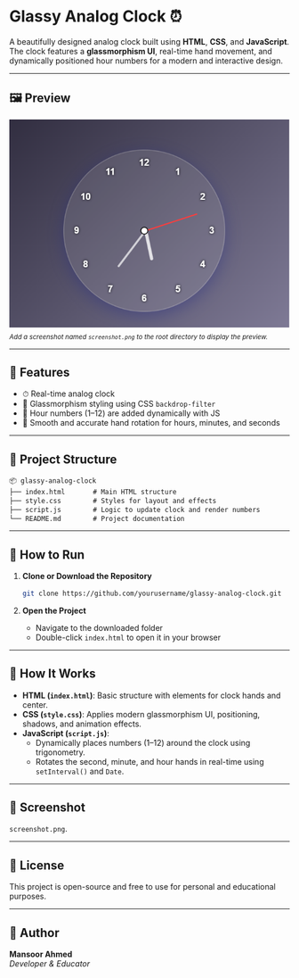 # Glassy Analog Clock ⏰

A beautifully designed analog clock built using **HTML**, **CSS**, and **JavaScript**. The clock features a **glassmorphism UI**, real-time hand movement, and dynamically positioned hour numbers for a modern and interactive design.

---

## 🖼️ Preview

![Glassy Analog Clock Screenshot](screenshot.png)  
<sub>*Add a screenshot named `screenshot.png` to the root directory to display the preview.*</sub>

---

## 🔧 Features

- ⏱ Real-time analog clock
- 💅 Glassmorphism styling using CSS `backdrop-filter`
- 🧠 Hour numbers (1–12) are added dynamically with JS
- 📐 Smooth and accurate hand rotation for hours, minutes, and seconds

---

## 📁 Project Structure

```
📦 glassy-analog-clock
├── index.html       # Main HTML structure
├── style.css        # Styles for layout and effects
├── script.js        # Logic to update clock and render numbers
└── README.md        # Project documentation
```

---

## 🚀 How to Run

1. **Clone or Download the Repository**

   ```bash
   git clone https://github.com/yourusername/glassy-analog-clock.git
   ```

2. **Open the Project**

   - Navigate to the downloaded folder
   - Double-click `index.html` to open it in your browser

---

## 🧠 How It Works

- **HTML (`index.html`)**: Basic structure with elements for clock hands and center.
- **CSS (`style.css`)**: Applies modern glassmorphism UI, positioning, shadows, and animation effects.
- **JavaScript (`script.js`)**:
  - Dynamically places numbers (1–12) around the clock using trigonometry.
  - Rotates the second, minute, and hour hands in real-time using `setInterval()` and `Date`.

---

## 📸 Screenshot
 `screenshot.png`.


---

## 📄 License

This project is open-source and free to use for personal and educational purposes.

---

## 👤 Author

**Mansoor Ahmed**  
_Developer & Educator_

